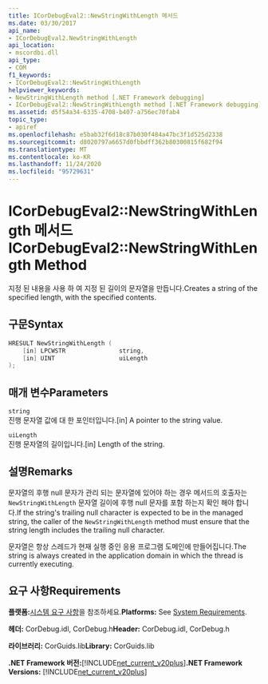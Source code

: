```yaml
---
title: ICorDebugEval2::NewStringWithLength 메서드
ms.date: 03/30/2017
api_name:
- ICorDebugEval2.NewStringWithLength
api_location:
- mscordbi.dll
api_type:
- COM
f1_keywords:
- ICorDebugEval2::NewStringWithLength
helpviewer_keywords:
- NewStringWithLength method [.NET Framework debugging]
- ICorDebugEval2::NewStringWithLength method [.NET Framework debugging]
ms.assetid: d5f54a34-6335-4708-b407-a756ec70fab4
topic_type:
- apiref
ms.openlocfilehash: e5bab32f6d18c87b030f484a47bc3f1d525d2338
ms.sourcegitcommit: d8020797a6657d0fbbdff362b80300815f682f94
ms.translationtype: MT
ms.contentlocale: ko-KR
ms.lasthandoff: 11/24/2020
ms.locfileid: "95729631"
---
```

# <a name="icordebugeval2newstringwithlength-method"></a><span data-ttu-id="783c2-102">ICorDebugEval2::NewStringWithLength 메서드</span><span class="sxs-lookup"><span data-stu-id="783c2-102">ICorDebugEval2::NewStringWithLength Method</span></span>

<span data-ttu-id="783c2-103">지정 된 내용을 사용 하 여 지정 된 길이의 문자열을 만듭니다.</span><span class="sxs-lookup"><span data-stu-id="783c2-103">Creates a string of the specified length, with the specified contents.</span></span>  
  
## <a name="syntax"></a><span data-ttu-id="783c2-104">구문</span><span class="sxs-lookup"><span data-stu-id="783c2-104">Syntax</span></span>  
  
```cpp  
HRESULT NewStringWithLength (  
    [in] LPCWSTR               string,  
    [in] UINT                  uiLength  
);  
```  
  
## <a name="parameters"></a><span data-ttu-id="783c2-105">매개 변수</span><span class="sxs-lookup"><span data-stu-id="783c2-105">Parameters</span></span>  

 `string`  
 <span data-ttu-id="783c2-106">진행 문자열 값에 대 한 포인터입니다.</span><span class="sxs-lookup"><span data-stu-id="783c2-106">[in] A pointer to the string value.</span></span>  
  
 `uiLength`  
 <span data-ttu-id="783c2-107">진행 문자열의 길이입니다.</span><span class="sxs-lookup"><span data-stu-id="783c2-107">[in] Length of the string.</span></span>  
  
## <a name="remarks"></a><span data-ttu-id="783c2-108">설명</span><span class="sxs-lookup"><span data-stu-id="783c2-108">Remarks</span></span>  

 <span data-ttu-id="783c2-109">문자열의 후행 null 문자가 관리 되는 문자열에 있어야 하는 경우 메서드의 호출자는 `NewStringWithLength` 문자열 길이에 후행 null 문자를 포함 하는지 확인 해야 합니다.</span><span class="sxs-lookup"><span data-stu-id="783c2-109">If the string's trailing null character is expected to be in the managed string, the caller of the `NewStringWithLength` method must ensure that the string length includes the trailing null character.</span></span>  
  
 <span data-ttu-id="783c2-110">문자열은 항상 스레드가 현재 실행 중인 응용 프로그램 도메인에 만들어집니다.</span><span class="sxs-lookup"><span data-stu-id="783c2-110">The string is always created in the application domain in which the thread is currently executing.</span></span>  
  
## <a name="requirements"></a><span data-ttu-id="783c2-111">요구 사항</span><span class="sxs-lookup"><span data-stu-id="783c2-111">Requirements</span></span>  

 <span data-ttu-id="783c2-112">**플랫폼:**[시스템 요구 사항](../../get-started/system-requirements.md)을 참조하세요.</span><span class="sxs-lookup"><span data-stu-id="783c2-112">**Platforms:** See [System Requirements](../../get-started/system-requirements.md).</span></span>  
  
 <span data-ttu-id="783c2-113">**헤더:** CorDebug.idl, CorDebug.h</span><span class="sxs-lookup"><span data-stu-id="783c2-113">**Header:** CorDebug.idl, CorDebug.h</span></span>  
  
 <span data-ttu-id="783c2-114">**라이브러리:** CorGuids.lib</span><span class="sxs-lookup"><span data-stu-id="783c2-114">**Library:** CorGuids.lib</span></span>  
  
 <span data-ttu-id="783c2-115">**.NET Framework 버전:**[!INCLUDE[net_current_v20plus](../../../../includes/net-current-v20plus-md.md)]</span><span class="sxs-lookup"><span data-stu-id="783c2-115">**.NET Framework Versions:** [!INCLUDE[net_current_v20plus](../../../../includes/net-current-v20plus-md.md)]</span></span>
